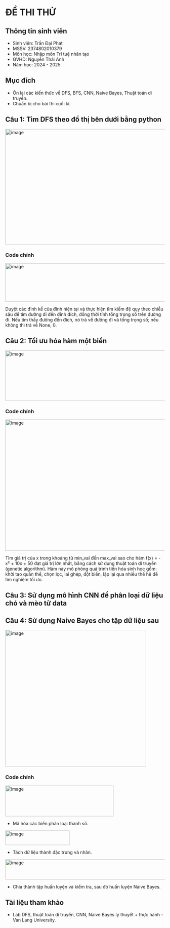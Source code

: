 # ĐỀ THI THỬ  
## Thông tin sinh viên  
- Sinh viên: Trần Đại Phát
- MSSV: 2374802010379
- Môn học: Nhập môn Trí tuệ nhân tạo  
- GVHD: Nguyễn Thái Anh  
- Năm học: 2024 - 2025
## Mục đích  
- Ôn lại các kiến thức về DFS, BFS, CNN, Naive Bayes, Thuật toán di truyền.
- Chuẩn bị cho bài thi cuối kì.
## Câu 1: Tìm DFS theo đồ thị bên dưới bằng python  
<img width="688" height="365" alt="image" src="https://github.com/user-attachments/assets/d8ae9827-90b8-419a-af12-a41af86cb6eb" />  

### Code chính  

<img width="881" height="122" alt="image" src="https://github.com/user-attachments/assets/f45e2847-f89e-424e-9b4b-ca5bfe6ea0b1" />  

Duyệt các đỉnh kề của đỉnh hiện tại và thực hiện tìm kiếm đệ quy theo chiều sâu để tìm đường đi đến đỉnh đích, đồng thời tính tổng trọng số trên đường đi. Nếu tìm thấy đường đến đích, nó trả về đường đi và tổng trọng số; nếu không thì trả về None, 0.  

## Câu 2: Tối ưu hóa hàm một biến  
<img width="750" height="159" alt="image" src="https://github.com/user-attachments/assets/647e11f0-3eea-492a-bd21-8c11739ddbea" />  

### Code chính  

<img width="719" height="415" alt="image" src="https://github.com/user-attachments/assets/3dd8c082-02ac-46c8-b802-86d8335ad263" />  

Tìm giá trị của x trong khoảng từ min_val đến max_val sao cho hàm f(x) = -x² + 10x + 50 đạt giá trị lớn nhất, bằng cách sử dụng thuật toán di truyền (genetic algorithm). Hàm này mô phỏng quá trình tiến hóa sinh học gồm: khởi tạo quần thể, chọn lọc, lai ghép, đột biến, lặp lại qua nhiều thế hệ để tìm nghiệm tối ưu.  

## Câu 3: Sử dụng mô hình CNN để phân loại dữ liệu chó và mèo từ data  


## Câu 4: Sử dụng Naive Bayes cho tập dữ liệu sau  
<img width="445" height="432" alt="image" src="https://github.com/user-attachments/assets/cc57b58d-e2b1-4cea-82ef-5b84ba1d1cf0" />  

### Code chính  

<img width="342" height="97" alt="image" src="https://github.com/user-attachments/assets/beeaff86-2756-4c9b-8b0e-c948333b2983" />  

- Mã hóa các biến phân loại thành số.

<img width="203" height="46" alt="image" src="https://github.com/user-attachments/assets/f9d37db7-22ed-4195-86ec-63dde28e9467" />  

- Tách dữ liệu thành đặc trưng và nhãn.

<img width="649" height="64" alt="image" src="https://github.com/user-attachments/assets/17ed212b-8805-4683-9c53-d37d634f2346" />  

- Chia thành tập huấn luyện và kiểm tra, sau đó huấn luyện Naive Bayes.  




## Tài liệu tham khảo  
- Lab DFS, thuật toán di truyền, CNN, Naive Bayes lý thuyết + thực hành - Van Lang University.  











